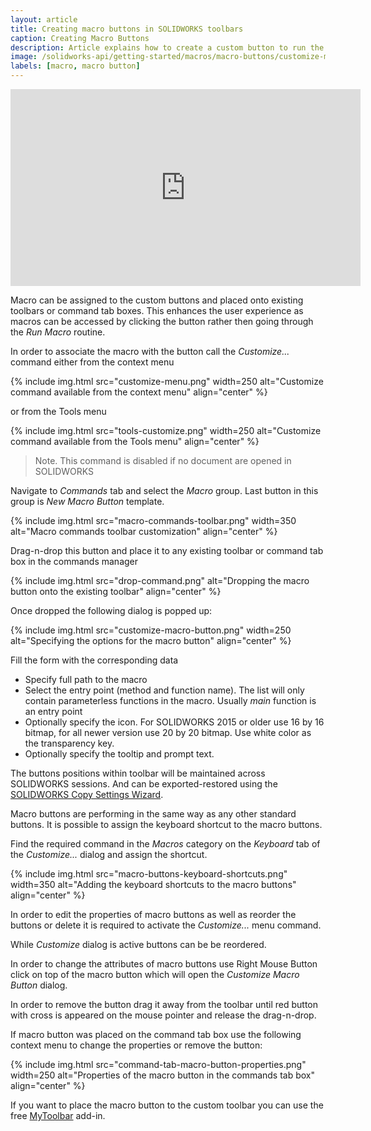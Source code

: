 ```yaml
---
layout: article
title: Creating macro buttons in SOLIDWORKS toolbars
caption: Creating Macro Buttons
description: Article explains how to create a custom button to run the macro from the commands toolbar
image: /solidworks-api/getting-started/macros/macro-buttons/customize-macro-button.png
labels: [macro, macro button]
---
```

<center>
  <iframe allow="autoplay; encrypted-media" allowfullscreen="" frameborder="0"
    width="560" height="315" src="https://www.youtube.com/embed/4CznIatoWUU">
  </iframe>
</center>

Macro can be assigned to the custom buttons and placed onto existing toolbars or command tab boxes. This enhances the user experience as macros can be accessed by clicking the button rather then going through the *Run Macro* routine.

In order to associate the macro with the button call the *Customize...* command either from the context menu

{% include img.html src="customize-menu.png" width=250 alt="Customize command available from the context menu" align="center" %}

or from the Tools menu

{% include img.html src="tools-customize.png" width=250 alt="Customize command available from the Tools menu" align="center" %}

> Note. This command is disabled if no document are opened in SOLIDWORKS

Navigate to *Commands* tab and select the *Macro* group. Last button in this group is *New Macro Button* template.

{% include img.html src="macro-commands-toolbar.png" width=350 alt="Macro commands toolbar customization" align="center" %}

Drag-n-drop this button and place it to any existing toolbar or command tab box in the commands manager

{% include img.html src="drop-command.png" alt="Dropping the macro button onto the existing toolbar" align="center" %}

Once dropped the following dialog is popped up:

{% include img.html src="customize-macro-button.png" width=250 alt="Specifying the options for the macro button" align="center" %}

Fill the form with the corresponding data

* Specify full path to the macro
* Select the entry point (method and function name). The list will only contain parameterless functions in the macro. Usually *main* function is an entry point
* Optionally specify the icon. For SOLIDWORKS 2015 or older use 16 by 16 bitmap, for all newer version use 20 by 20 bitmap. Use white color as the transparency key.
* Optionally specify the tooltip and prompt text.

The buttons positions within toolbar will be maintained across SOLIDWORKS sessions. And can be exported-restored using the [SOLIDWORKS Copy Settings Wizard](http://help.solidworks.com/2013/english/solidworks/sldworks/c_copy_settings_wizard.htm).

Macro buttons are performing in the same way as any other standard buttons. It is possible to assign the keyboard shortcut to the macro buttons.

Find the required command in the *Macros* category on the *Keyboard* tab of the *Customize...* dialog and assign the shortcut.

{% include img.html src="macro-buttons-keyboard-shortcuts.png" width=350 alt="Adding the keyboard shortcuts to the macro buttons" align="center" %}

In order to edit the properties of macro buttons as well as reorder the buttons or delete it is required to activate the *Customize...* menu command.

While *Customize* dialog is active buttons can be be reordered.

In order to change the attributes of macro buttons use Right Mouse Button click on top of the macro button which will open the *Customize Macro Button* dialog.

In order to remove the button drag it away from the toolbar until red button with cross is appeared on the mouse pointer and release the drag-n-drop.

If macro button was placed on the command tab box use the following context menu to change the properties or remove the button:

{% include img.html src="command-tab-macro-button-properties.png" width=250 alt="Properties of the macro button in the commands tab box" align="center" %}

If you want to place the macro button to the custom toolbar you can use the free [MyToolbar](/labs/solidworks/my-toolbar) add-in.
